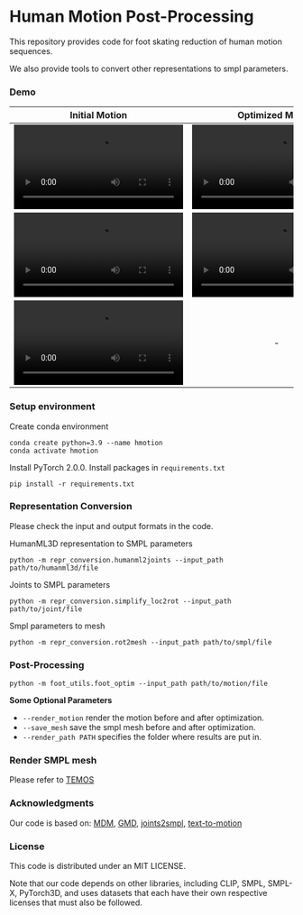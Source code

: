 # Human Motion Post-Processing
This repository provides code for foot skating reduction of human motion sequences. 

We also provide tools to convert other representations to smpl parameters.

### Demo
</div>

<div align="center">

<!-- <img src="https://cdn.discordapp.com/attachments/941582479117127680/1111543600879259749/20230526075532.png" width="350px"> -->

|       Initial Motion        |     Optimized Motion        |
| :--------------------------------------------------------------------------------------------------------------: | :--------------------------------------------------------------------------------------------------------------: |
| <video src="./assets/sample1_smpl_init.gif" /> | <video src="./assets/sample1_smpl_after.gif" /> |
| <video src="./assets/sample2_smpl_init.gif" /> | <video src="./assets/sample2_smpl_after.gif" /> |
| <video src="./assets/sample3_init.mp4" /> | - |
</div>


### Setup environment
Create conda environment
```shell
conda create python=3.9 --name hmotion
conda activate hmotion
```
Install PyTorch 2.0.0.
Install packages in `requirements.txt`
```shell
pip install -r requirements.txt
```

### Representation Conversion
Please check the input and output formats in the code.

HumanML3D representation to SMPL parameters
```shell
python -m repr_conversion.humanml2joints --input_path path/to/humanml3d/file
```

Joints to SMPL parameters
```shell
python -m repr_conversion.simplify_loc2rot --input_path path/to/joint/file
```

Smpl parameters to mesh
```shell
python -m repr_conversion.rot2mesh --input_path path/to/smpl/file
```

### Post-Processing
```shell
python -m foot_utils.foot_optim --input_path path/to/motion/file
```
**Some Optional Parameters**
- `--render_motion` render the motion before and after optimization.
- `--save_mesh` save the smpl mesh before and after optimization.
- `--render_path PATH` specifies the folder where results are put in.

### Render SMPL mesh
Please refer to [TEMOS](https://github.com/Mathux/TEMOS)

### Acknowledgments

Our code is based on:
[MDM](https://github.com/GuyTevet/motion-diffusion-model/), [GMD](https://github.com/korrawe/guided-motion-diffusion), [joints2smpl](https://github.com/wangsen1312/joints2smpl), [text-to-motion](https://github.com/EricGuo5513/text-to-motion)

### License
This code is distributed under an MIT LICENSE.

Note that our code depends on other libraries, including CLIP, SMPL, SMPL-X, PyTorch3D, and uses datasets that each have their own respective licenses that must also be followed.